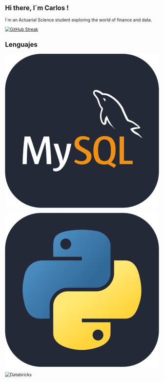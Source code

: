 
## Hi there, I´m Carlos !


I´m an Actuarial Science student exploring the world of finance and data.


[![GitHub Streak](https://github-readme-streak-stats.herokuapp.com?user=carlosorva&theme=dark&mode=weekly)](https://git.io/streak-stats)



## Lenguajes 

![MySQL](https://github.com/tandpfun/skill-icons/blob/main/icons/MySQL-Dark.svg)

![Python](https://github.com/tandpfun/skill-icons/blob/main/icons/Python-Dark.svg)

![Databricks](https://upload.wikimedia.org/wikipedia/commons/8/8a/Databricks-logo.svg)
